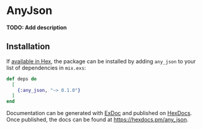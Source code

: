 # AnyJson

**TODO: Add description**

## Installation

If [available in Hex](https://hex.pm/docs/publish), the package can be installed
by adding `any_json` to your list of dependencies in `mix.exs`:

```elixir
def deps do
  [
    {:any_json, "~> 0.1.0"}
  ]
end
```

Documentation can be generated with [ExDoc](https://github.com/elixir-lang/ex_doc)
and published on [HexDocs](https://hexdocs.pm). Once published, the docs can
be found at <https://hexdocs.pm/any_json>.

